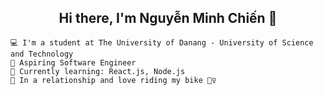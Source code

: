 <h2 align = "center">Hi there, I'm Nguyễn Minh Chiến 👋 
  <br>
</h3>

<!--
**chiennguyencoder/chiennguyencoder** is a ✨ _special_ ✨ repository because its `README.md` (this file) appears on your GitHub profile.
-->
```
💻 I'm a student at The University of Danang - University of Science and Technology  
🚀 Aspiring Software Engineer  
🌱 Currently learning: React.js, Node.js
💖 In a relationship and love riding my bike 🚴‍♀️  
```
